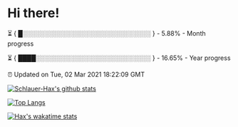 # Hi there!

⏳ { █░░░░░░░░░░░░░░░░░░░░░░░░░░░░░ } - 5.88% - Month progress

⏳ { ████░░░░░░░░░░░░░░░░░░░░░░░░░░ } - 16.65% - Year progress

⏰ Updated on Tue, 02 Mar 2021 18:22:09 GMT


[![Schlauer-Hax's github stats](https://github-readme-stats.vercel.app/api?username=Schlauer-Hax&show_icons=true&theme=dark&count_private=true)](https://github.com/Schlauer-Hax)


[![Top Langs](https://github-readme-stats.vercel.app/api/top-langs/?username=Schlauer-Hax&layout=compact&theme=dark)](https://github.com/Schlauer-Hax?tab=repositories)


[![Hax's wakatime stats](https://github-readme-stats.vercel.app/api/wakatime?username=Hax&theme=dark)](https://wakatime.com/@Hax)

